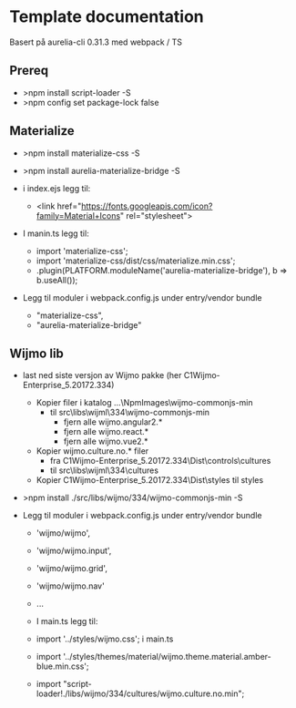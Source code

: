 # Template documentation

Basert på aurelia-cli 0.31.3 med webpack / TS

## Prereq
+ \>npm install script-loader -S
+ \>npm config set package-lock false

## Materialize
+ \>npm install materialize-css -S
+ \>npm install aurelia-materialize-bridge -S

+ i index.ejs legg til:
  + \<link href="https://fonts.googleapis.com/icon?family=Material+Icons" rel="stylesheet">

+ I manin.ts legg til:
  + import 'materialize-css';
  + import 'materialize-css/dist/css/materialize.min.css';
  + .plugin(PLATFORM.moduleName('aurelia-materialize-bridge'), b => b.useAll());

+ Legg til moduler i webpack.config.js under entry/vendor bundle
  + "materialize-css",
  + "aurelia-materialize-bridge"


## Wijmo lib
+ last ned siste versjon av Wijmo pakke (her C1Wijmo-Enterprise_5.20172.334)
  + Kopier filer i katalog ...\NpmImages\wijmo-commonjs-min
    + til src\libs\wijml\334\wijmo-commonjs-min
      + fjern alle wijmo.angular2.*
      + fjern alle wijmo.react.*
      + fjern alle wijmo.vue2.*
  + Kopier wijmo.culture.no.* filer
    + fra C1Wijmo-Enterprise_5.20172.334\Dist\controls\cultures
    + til src\libs\wijml\334\cultures
  + Kopier C1Wijmo-Enterprise_5.20172.334\Dist\styles til styles

+ \>npm install ./src/libs/wijmo/334/wijmo-commonjs-min -S
+ Legg til moduler i webpack.config.js under entry/vendor bundle
  + 'wijmo/wijmo',
  + 'wijmo/wijmo.input',
  + 'wijmo/wijmo.grid',
  + 'wijmo/wijmo.nav'
  + ...

  + I main.ts legg til:
  + import '../styles/wijmo.css'; i main.ts
  + import '../styles/themes/material/wijmo.theme.material.amber-blue.min.css';
  + import "script-loader!./libs/wijmo/334/cultures/wijmo.culture.no.min";
